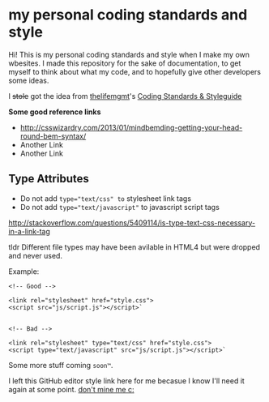 # my personal coding standards and style
Hi! This is my personal coding standards and style when I make my own wbesites. I made this repository for the sake of documentation, to get myself to think about what my code, and to hopefully give other developers some ideas.


I ~~stole~~ got the idea from [thelifemgmt](https://github.com/thelifemgmt)'s [Coding Standards & Styleguide](https://github.com/thelifemgmt/coding_standards "thelifemgmt's Coding Standards & Styleguide")

**Some good reference links**

* http://csswizardry.com/2013/01/mindbemding-getting-your-head-round-bem-syntax/
* Another Link
* Another Link

## Type Attributes

* Do not add `type="text/css" to` stylesheet link tags
* Do not add `type="text/javascript"` to javascript script tags

http://stackoverflow.com/questions/5409114/is-type-text-css-necessary-in-a-link-tag

tldr Different file types may have been avilable in HTML4 but were dropped and never used.

Example:
```
<!-- Good -->

<link rel="stylesheet" href="style.css">
<script src="js/script.js"></script>`


<!-- Bad -->

<link rel="stylesheet" type="text/css" href="style.css">
<script type="text/javascript" src="js/script.js"></script>`
```








Some more stuff coming `soon™`.

I left this GitHub editor style link here for me becasue I know I'll need it again at some point.
[don't mine me c:](https://github.com/adam-p/markdown-here/wiki/Markdown-Cheatsheet "(old man voice) GET OUTTA HERE!!")
